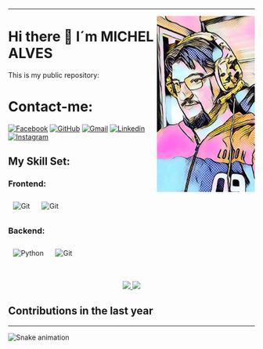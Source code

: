 ---
<img align="right" src="images/perfil.jpeg" width="200">

# Hi there 👋 I´m MICHEL ALVES 

This is my public repository:


# Contact-me:

[![Facebook](https://img.shields.io/badge/facebook-005FED.svg?style=for-the-badge&logo=facebook&logoColor=white)](https://www.facebook.com/michel.alves.39948)
[![GitHub](https://img.shields.io/badge/Github-100000?style=for-the-badge&logo=github&logoColor=white)](https://github.com/Michel4lves)
[![Gmail](https://img.shields.io/badge/-Gmail-FF0000?style=for-the-badge&labelColor=FF0000&logo=gmail&logoColor=white)](mailto:michelsantosa@gmail.com?subject=[GitHub]%20Acabei%20de%20ver%20o%20seu%20GitHub)
[![Linkedin](https://img.shields.io/badge/-Linkedin-0e76a8?style=for-the-badge&logo=Linkedin&logoColor=white)](https://www.linkedin.com/in/michel-alves-892457232/)
[![Instagram](https://img.shields.io/badge/instagram-E4405F.svg?style=for-the-badge&logo=instagram&logoColor=white)](https://www.instagram.com/m1ch3l_alv3s/)

[//]: # ([![Whatsapp]&#40;https://img.shields.io/badge/-Whatsapp-4AC959?style=for-the-badge&logo=whatsapp&logoColor=white&#41;]&#40;https://wa.me/message/L6YUTOXGTADNM1&#41;)

## My Skill Set:

### Frontend:
<div align="left">
  <img style="margin: 10px" src="https://profilinator.rishav.dev/skills-assets/html5-original-wordmark.svg" alt="Git" height="50" />
  <img style="margin: 10px" src="https://profilinator.rishav.dev/skills-assets/css3-original-wordmark.svg" alt="Git" height="50" />
</div>  

### Backend:
<div align="left">
  <img style="margin: 10px" src="https://profilinator.rishav.dev/skills-assets/python-original.svg" alt="Python" height="50" />  
  <img style="margin: 10px" src="https://profilinator.rishav.dev/skills-assets/git-scm-icon.svg" alt="Git" height="50" />  
</div>

#

<div align="center">
  <a href="https://github.com/Michel4lves">
    <img height="180em" src="https://github-readme-stats.vercel.app/api?username=Michel4lves&show_icons=true&theme=dracula&include_all_commits=true&count_private=true"/>
    <img height="180em" src="https://github-readme-stats.vercel.app/api/top-langs/?username=Michel4lves&hide=Jupyter%20Notebook,Java,CSS,Jinja,Shell,Makefile,Mako&langs_count=5&layout=compact&theme=dracula"/>
  </a>
</div>

## Contributions in the last year

<hr/>

![Snake animation](https://github.com/huogerac/huogerac/blob/output/github-contribution-grid-snake.svg)


<span style="font-size:3em;"></span>
<span style="font-size:2em;"></span>
<span style="color:yellow; font-size:6em; font-family:algerian;"></span>
<span style="color:yellow; font-size:5em; font-family:algerian;"></span>
<span style="color:yellow; font-size:3em;"></span>

